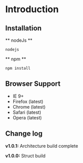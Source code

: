 Introduction
============


Installation
------------

** nodeJs **

```
nodejs
```

** npm **

```
npm install
```


Browser Support
---------------
- IE 9+
- Firefox (latest)
- Chrome (latest)
- Safari (latest)
- Opera (latest)


Change log
----------
**v1.0.1:**
Architecture build complete

**v1.0.0:**
Struct build
